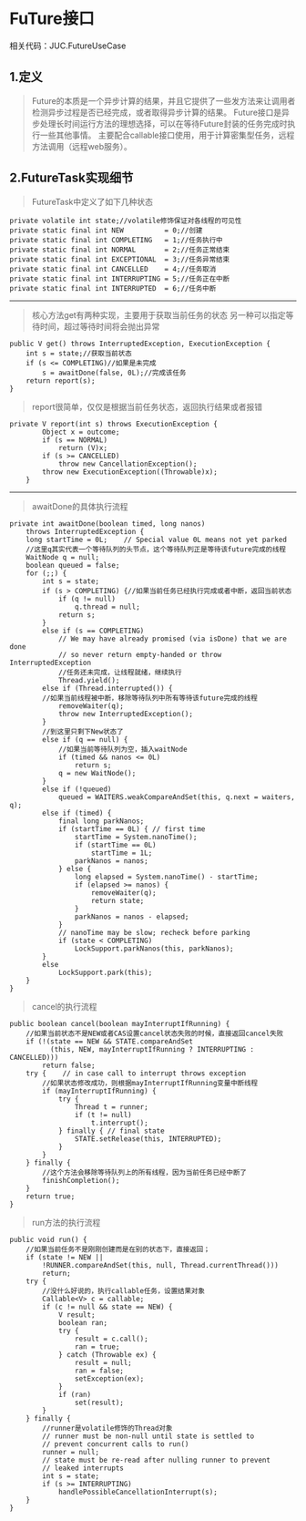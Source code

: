 ﻿# FuTure接口

相关代码：JUC.FutureUseCase

**1.定义**
--------

> Future的本质是一个异步计算的结果，并且它提供了一些发方法来让调用者检测异步过程是否已经完成，或者取得异步计算的结果。
Future接口是异步处理长时间运行方法的理想选择，可以在等待Future封装的任务完成时执行一些其他事情。
主要配合callable接口使用，用于计算密集型任务，远程方法调用（远程web服务）。

**2.FutureTask实现细节**
------------------

> FutureTask中定义了如下几种状态

    private volatile int state;//volatile修饰保证对各线程的可见性
    private static final int NEW          = 0;//创建
    private static final int COMPLETING   = 1;//任务执行中
    private static final int NORMAL       = 2;//任务正常结束
    private static final int EXCEPTIONAL  = 3;//任务异常结束
    private static final int CANCELLED    = 4;//任务取消
    private static final int INTERRUPTING = 5;//任务正在中断
    private static final int INTERRUPTED  = 6;//任务中断


----------

> 核心方法get有两种实现，主要用于获取当前任务的状态
  另一种可以指定等待时间，超过等待时间将会抛出异常

    public V get() throws InterruptedException, ExecutionException {
        int s = state;//获取当前状态
        if (s <= COMPLETING)//如果是未完成
            s = awaitDone(false, 0L);//完成该任务
        return report(s);
    }

> report很简单，仅仅是根据当前任务状态，返回执行结果或者报错

    private V report(int s) throws ExecutionException {
            Object x = outcome;
            if (s == NORMAL)
                return (V)x;
            if (s >= CANCELLED)
                throw new CancellationException();
            throw new ExecutionException((Throwable)x);
        }

----------

> awaitDone的具体执行流程

    private int awaitDone(boolean timed, long nanos)
        throws InterruptedException {
        long startTime = 0L;    // Special value 0L means not yet parked
        //这里q其实代表一个等待队列的头节点，这个等待队列正是等待该future完成的线程
        WaitNode q = null;
        boolean queued = false;
        for (;;) {
            int s = state;
            if (s > COMPLETING) {//如果当前任务已经执行完成或者中断，返回当前状态
                if (q != null)
                    q.thread = null;
                return s;
            }
            else if (s == COMPLETING)
                // We may have already promised (via isDone) that we are done
                // so never return empty-handed or throw InterruptedException
                //任务还未完成，让线程就绪，继续执行
                Thread.yield();
            else if (Thread.interrupted()) {
            //如果当前线程被中断，移除等待队列中所有等待该future完成的线程
                removeWaiter(q);
                throw new InterruptedException();
            }
            //到这里只剩下New状态了
            else if (q == null) {
                //如果当前等待队列为空，插入waitNode
                if (timed && nanos <= 0L)
                    return s;
                q = new WaitNode();
            }
            else if (!queued)
                queued = WAITERS.weakCompareAndSet(this, q.next = waiters, q);
            else if (timed) {
                final long parkNanos;
                if (startTime == 0L) { // first time
                    startTime = System.nanoTime();
                    if (startTime == 0L)
                        startTime = 1L;
                    parkNanos = nanos;
                } else {
                    long elapsed = System.nanoTime() - startTime;
                    if (elapsed >= nanos) {
                        removeWaiter(q);
                        return state;
                    }
                    parkNanos = nanos - elapsed;
                }
                // nanoTime may be slow; recheck before parking
                if (state < COMPLETING)
                    LockSupport.parkNanos(this, parkNanos);
            }
            else
                LockSupport.park(this);
        }
    }

> cancel的执行流程

    public boolean cancel(boolean mayInterruptIfRunning) {
        //如果当前状态不是NEW或者CAS设置cancel状态失败的时候，直接返回cancel失败
        if (!(state == NEW && STATE.compareAndSet
              (this, NEW, mayInterruptIfRunning ? INTERRUPTING : CANCELLED)))
            return false;
        try {    // in case call to interrupt throws exception
            //如果状态修改成功，则根据mayInterruptIfRunning变量中断线程
            if (mayInterruptIfRunning) {
                try {
                    Thread t = runner;
                    if (t != null)
                        t.interrupt();
                } finally { // final state
                    STATE.setRelease(this, INTERRUPTED);
                }
            }
        } finally {
            //这个方法会移除等待队列上的所有线程，因为当前任务已经中断了
            finishCompletion();
        }
        return true;
    }

> run方法的执行流程

    public void run() {
        //如果当前任务不是刚刚创建而是在别的状态下，直接返回；
        if (state != NEW ||
            !RUNNER.compareAndSet(this, null, Thread.currentThread()))
            return;
        try {
            //没什么好说的，执行callable任务，设置结果对象
            Callable<V> c = callable;
            if (c != null && state == NEW) {
                V result;
                boolean ran;
                try {
                    result = c.call();
                    ran = true;
                } catch (Throwable ex) {
                    result = null;
                    ran = false;
                    setException(ex);
                }
                if (ran)
                    set(result);
            }
        } finally {
            //runner是volatile修饰的Thread对象
            // runner must be non-null until state is settled to
            // prevent concurrent calls to run()
            runner = null;
            // state must be re-read after nulling runner to prevent
            // leaked interrupts
            int s = state;
            if (s >= INTERRUPTING)
                handlePossibleCancellationInterrupt(s);
        }
    }